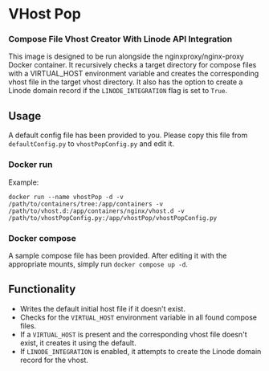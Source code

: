 # VHost Pop
### Compose File Vhost Creator With Linode API Integration

This image is designed to be run alongside the nginxproxy/nginx-proxy Docker container. It recursively checks a target directory for compose files with a VIRTUAL_HOST environment variable and creates the corresponding vhost file in the target vhost directory. It also has the option to create a Linode domain record if the `LINODE_INTEGRATION` flag is set to `True`.

## Usage

A default config file has been provided to you. Please copy this file from `defaultConfig.py` to `vhostPopConfig.py` and edit it.

### Docker run
Example:

`docker run --name vhostPop -d -v /path/to/containers/tree:/app/containers -v /path/to/vhost.d:/app/containers/nginx/vhost.d -v /path/to/vhostPopConfig.py:/app/vhostPop/vhostPopConfig.py`

### Docker compose
A sample compose file has been provided. After editing it with the appropriate mounts, simply run `docker compose up -d`.

## Functionality
- Writes the default initial host file if it doesn't exist.
- Checks for the `VIRTUAL_HOST` environment variable in all found compose files.
- If a `VIRTUAL_HOST` is present and the corresponding vhost file doesn't exist, it creates it using the default.
- If `LINODE_INTEGRATION` is enabled, it attempts to create the Linode domain record for the vhost.
